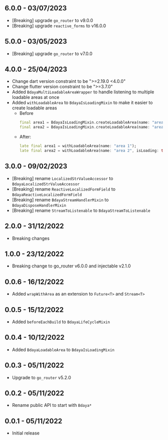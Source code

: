 ## 6.0.0 - 03/07/2023

* [Breaking] upgrade `go_router` to v9.0.0
* [Breaking] upgrade `reactive_forms` to v16.0.0

## 5.0.0 - 03/05/2023

* [Breaking] upgrade `go_router` to v7.0.0

## 4.0.0 - 25/04/2023

* Change dart version constraint to be ">=2.19.0 <4.0.0"
* Change flutter version constraint to be ">=3.7.0"
* Added `BdayaMultiLoadableAreaWrapper` to handle listening to multiple loadable areas at once
* Added `withLoadableArea` to `BdayaIsLoadingMixin` to make it easier to create loadable areas
    * Before
        ```dart
        final area1 = BdayaIsLoadingMixin.createLoadableArea(name: "area 1");
        final area2 = BdayaIsLoadingMixin.createLoadableArea(name: "area 2", isLoading: true);
        ```
    * After:
        ```dart
        late final area1 = withLoadableArea(name: "area 1");
        late final area2 = withLoadableArea(name: "area 2", isLoading: true);
        ```

## 3.0.0 - 09/02/2023

* [Breaking] rename `LocalizedStrValueAccessor` to `BdayaLocalizedStrValueAccessor`
* [Breaking] rename `ReactiveLocalizedFormField` to `BdayaReactiveLocalizedFormField`
* [Breaking] rename `BdayaStreamHandlerMixin` to `BdayaDisposeHandlerMixin`
* [Breaking] rename `StreamToListenable` to `BdayaStreamToListenable`

## 2.0.0 - 31/12/2022

* Breaking changes

## 1.0.0 - 23/12/2022

* Breaking change to go_router v6.0.0 and injectable v2.1.0

## 0.0.6 - 16/12/2022

* Added `wrapWithArea` as an extension to `Future<T>` and `Stream<T>`

## 0.0.5 - 15/12/2022

* Added `beforeEachBuild` to `BdayaLifeCycleMixin`

## 0.0.4 - 10/12/2022

* Added `BdayaLoadableArea` to `BdayaIsLoadingMixin`

## 0.0.3 - 05/11/2022

* Upgrade to `go_router` v5.2.0

## 0.0.2 - 05/11/2022

* Rename public API to start with `Bdaya*`

## 0.0.1 - 05/11/2022

* Initial release
